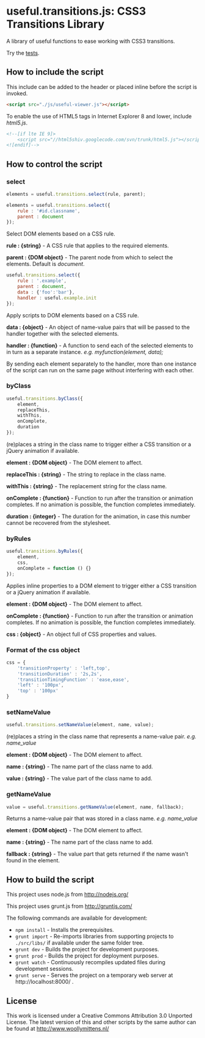 # useful.transitions.js: CSS3 Transitions Library

A library of useful functions to ease working with CSS3 transitions.

Try the <a href="http://www.woollymittens.nl/useful/default.php?url=useful-transitions">tests</a>.

## How to include the script

This include can be added to the header or placed inline before the script is invoked.

```html
<script src="./js/useful-viewer.js"></script>
```

To enable the use of HTML5 tags in Internet Explorer 8 and lower, include *html5.js*.

```html
<!--[if lte IE 9]>
	<script src="//html5shiv.googlecode.com/svn/trunk/html5.js"></script>
<![endif]-->
```

## How to control the script

### select

```javascript
elements = useful.transitions.select(rule, parent);
```

```javascript
elements = useful.transitions.select({
	rule : '#id.classname',
	parent : document
});
```
Select DOM elements based on a CSS rule.

**rule : {string}** - A CSS rule that applies to the required elements.

**parent : {DOM object}** - The parent node from which to select the elements. Default is *document*.

```javascript
useful.transitions.select({
	rule : '.example',
	parent : document,
	data : {'foo':'bar'},
	handler : useful.example.init
});
```

Apply scripts to DOM elements based on a CSS rule.

**data : {object}** - An object of name-value pairs that will be passed to the handler together with the selected elements.

**handler : {function}** - A function to send each of the selected elements to in turn as a separate instance. *e.g. myfunction(element, data);*

By sending each element separately to the handler, more than one instance of the script can run on the same page without interfering with each other.

### byClass

```javascript
useful.transitions.byClass({
	element,
	replaceThis,
	withThis,
	onComplete,
	duration
});
```

(re)places a string in the class name to trigger either a CSS transition or a jQuery animation if available.

**element : {DOM object}** - The DOM element to affect.

**replaceThis : {string}** - The string to replace in the class name.

**withThis : {string}** - The replacement string for the class name.

**onComplete : {function}** - Function to run after the transition or animation completes. If no animation is possible, the function completes immediately.

**duration : {integer}** - The duration for the animation, in case this number cannot be recovered from the stylesheet.

### byRules

```javascript
useful.transitions.byRules({
	element,
	css,
	onComplete = function () {}
});
```

Applies inline properties to a DOM element to trigger either a CSS transition or a jQuery animation if available.

**element : {DOM object}** - The DOM element to affect.

**onComplete : {function}** - Function to run after the transition or animation completes. If no animation is possible, the function completes immediately.

**css : {object}** - An object full of CSS properties and values.

### Format of the css object

```Javascript
css = {
	'transitionProperty' : 'left,top',
	'transitionDuration' : '2s,2s',
	'transitionTimingFunction' : 'ease,ease',
	'left' : '100px',
	'top' : '100px'
}
```

### setNameValue

```javascript
useful.transitions.setNameValue(element, name, value);
```

(re)places a string in the class name that represents a name-value pair. *e.g. name_value*

**element : {DOM object}** - The DOM element to affect.

**name : {string}** - The name part of the class name to add.

**value : {string}** - The value part of the class name to add.

### getNameValue

```javascript
value = useful.transitions.getNameValue(element, name, fallback);
```

Returns a name-value pair that was stored in a class name. *e.g. name_value*

**element : {DOM object}** - The DOM element to affect.

**name : {string}** - The name part of the class name to add.

**fallback : {string}** - The value part that gets returned if the name wasn't found in the element.

## How to build the script

This project uses node.js from http://nodejs.org/

This project uses grunt.js from http://gruntjs.com/

The following commands are available for development:
+ `npm install` - Installs the prerequisites.
+ `grunt import` - Re-imports libraries from supporting projects to `./src/libs/` if available under the same folder tree.
+ `grunt dev` - Builds the project for development purposes.
+ `grunt prod` - Builds the project for deployment purposes.
+ `grunt watch` - Continuously recompiles updated files during development sessions.
+ `grunt serve` - Serves the project on a temporary web server at http://localhost:8000/ .

## License

This work is licensed under a Creative Commons Attribution 3.0 Unported License. The latest version of this and other scripts by the same author can be found at http://www.woollymittens.nl/
